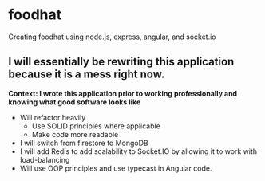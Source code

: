 # foodhat
Creating foodhat using node.js, express, angular, and socket.io

## I will essentially be rewriting this application because it is a mess right now.
**Context: I wrote this application prior to working professionally and knowing what good software looks like**
- Will refactor heavily
   - Use SOLID principles where applicable
   - Make code more readable
- I will switch from firestore to MongoDB
- I will add Redis to add scalability to Socket.IO by allowing it to work with load-balancing
- Will use OOP principles and use typecast in Angular code.
